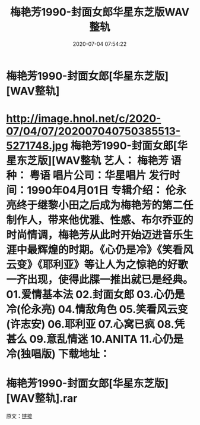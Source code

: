 ﻿---
title: 梅艳芳1990-封面女郎华星东芝版WAV整轨
date: 2020-07-04 07:54:22
categories: WAV车载音乐、镜像
tags: 华语中文
---
# 梅艳芳1990-封面女郎[华星东芝版][WAV整轨]

http://image.hnol.net/c/2020-07/04/07/202007040750385513-5271748.jpg
梅艳芳1990-封面女郎[华星东芝版][WAV整轨
艺人： 梅艳芳
语种： 粤语
唱片公司：华星唱片
发行时间：1990年04月01日
专辑介绍：
伦永亮终于继黎小田之后成为梅艳芳的第二任制作人，带来他优雅、性感、布尔乔亚的时尚情调，梅艳芳从此时开始迈进音乐生涯中最辉煌的时期。《心仍是冷》《笑看风云变》《耶利亚》等让人为之惊艳的好歌一齐出现，使得此牒一推出就已是经典。
01.爱情基本法
02.封面女郎
03.心仍是冷(伦永亮)
04.情敌角色
05.笑看风云变(许志安)
06.耶利亚
07.心窝已疯
08.凭甚么
09.意乱情迷
10.ANITA
11.心仍是冷(独唱版)
下载地址：
==============================
梅艳芳1990-封面女郎[华星东芝版][WAV整轨].rar
==============================
原文：[链接](https://blog.sina.com.cn/s/blog_1647c7e7601030mz8.html)